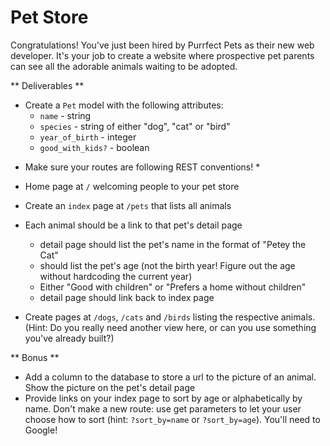 # Pet Store

Congratulations!  You've just been hired by Purrfect Pets as their new web developer.  It's your job to create a website where prospective pet parents can see all the adorable animals waiting to be adopted.

** Deliverables **
- Create a `Pet` model with the following attributes:
  - `name` - string
  - `species` - string of either "dog", "cat" or "bird"
  - `year_of_birth` - integer 
  - `good_with_kids?` - boolean
  
* Make sure your routes are following REST conventions! * 
- Home page at `/` welcoming people to your pet store
- Create an `index` page at `/pets` that lists all animals
- Each animal should be a link to that pet's detail page
  - detail page should list the pet's name in the format of "Petey the Cat" 
  - should list the pet's age (not the birth year!  Figure out the age without hardcoding the current year)
  - Either "Good with children" or "Prefers a home without children" 
  - detail page should link back to index page
  
 - Create pages at `/dogs`, `/cats` and `/birds` listing the respective animals.  (Hint:  Do you really need another view here, or can you use something you've already built?)
 
 ** Bonus **
  - Add a column to the database to store a url to the picture of an animal.  Show the picture on the pet's detail page
  - Provide links on your index page to sort by age or alphabetically by name.  Don't make a new route:  use get parameters to let your user choose how to sort (hint: `?sort_by=name` or `?sort_by=age`).  You'll need to Google!
